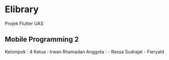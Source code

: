 # Elibrary

Projek Flutter UAS

## Mobile Programming 2
Kelompok  : 4
Ketua     : Irwan Rhamadan
Anggota   : - Ressa Sudrajat
            - Fieryald
